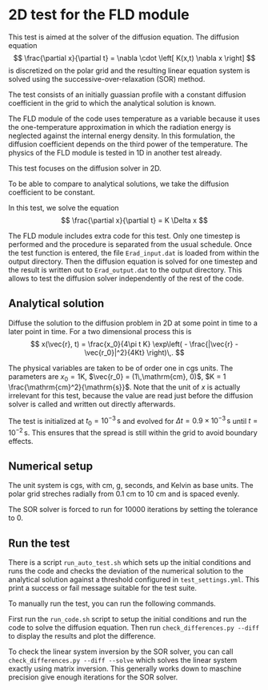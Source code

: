# 2D test for the FLD module

This test is aimed at the solver of the diffusion equation.
The diffusion equation
$$
\frac{\partial x}{\partial t} = \nabla \cdot \left[ K(x,t) \nabla x \right]
$$
is discretized on the polar grid and the resulting linear equation system is solved using the successive-over-relaxation (SOR) method.

The test consists of an initially guassian profile with a constant diffusion coefficient in the grid to which the analytical solution is known.

The FLD module of the code uses temperature as a variable because it uses the one-temperature approximation in which the radiation energy is neglected against the internal energy density.
In this formulation, the diffusion coefficient depends on the third power of the temperature.
The physics of the FLD module is tested in 1D in another test already.

This test focuses on the diffusion solver in 2D.

To be able to compare to analytical solutions, we take the diffusion coefficient to be constant.

In this test, we solve the equation
$$
\frac{\partial x}{\partial t} = K \Delta x
$$


The FLD module includes extra code for this test.
Only one timestep is performed and the procedure is separated from the usual schedule.
Once the test function is entered, the file `Erad_input.dat` is loaded from within the output directory.
Then the diffusion equation is solved for one timestep and the result is written out to `Erad_output.dat` to the output directory.
This allows to test the diffusion solver independently of the rest of the code.

## Analytical solution

Diffuse the solution to the diffusion problem in 2D at some point in time to a later point in time.
For a two dimensional process this is
$$
x(\vec{r}, t) = \frac{x_0}{4\pi t K} \exp\left( - \frac{|\vec{r} - \vec{r_0}|^2}{4Kt} \right)\,.
$$

The physical variables are taken to be of order one in cgs units.
The parameters are $x_0 = 1\text{K}$, $\vec{r_0} = (1\,\mathrm{cm}, 0)$, $K = 1 \frac{\mathrm{cm}^2}{\mathrm{s}}$.
Note that the unit of $x$ is actually irrelevant for this test, because the value are read just before the diffusion solver is called and written out directly afterwards.

The test is initialized at $t_0 = 10^{-3}\,\mathrm{s}$ and evolved for $\Delta t = 0.9\times10^{-3}\,\mathrm{s}$ until $t = 10^{-2}\,\mathrm{s}$.
This ensures that the spread is still within the grid to avoid boundary effects.

## Numerical setup

The unit system is cgs, with cm, g, seconds, and Kelvin as base units.
The polar grid streches radially from 0.1 cm to 10 cm and is spaced evenly.

The SOR solver is forced to run for 10000 iterations by setting the tolerance to 0.

## Run the test

There is a script `run_auto_test.sh` which sets up the initial conditions and runs the code and checks the deviation of the numerical solution to the analytical solution against a threshold configured in `test_settings.yml`. 
This print a success or fail message suitable for the test suite.

To manually run the test, you can run the following commands.

First run the `run_code.sh` script to setup the initial conditions and run the code to solve the diffusion equation.
Then run `check_differences.py --diff` to display the results and plot the difference.

To check the linear system inversion by the SOR solver, you can call `check_differences.py --diff --solve` which solves the linear system exactly using matrix inversion.
This generally works down to maschine precision give enough iterations for the SOR solver.